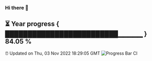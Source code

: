 ### Hi there 👋
⏳ Year progress { █████████████████████████▁▁▁▁▁ } 84.05 %
---
⏰ Updated on Thu, 03 Nov 2022 18:29:05 GMT
![Progress Bar CI](https://github.com/liununu/liununu/workflows/Progress%20Bar%20CI/badge.svg)

